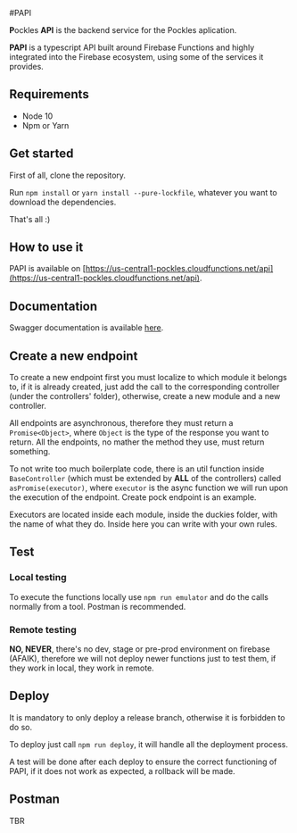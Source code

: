 #PAPI 

**P**ockles **API** is the backend service for the Pockles aplication.

**PAPI** is a typescript API built around Firebase Functions and highly integrated into the Firebase ecosystem, using some of the services it provides.

## Requirements

* Node 10
* Npm or Yarn
 
## Get started

First of all, clone the repository.

Run `npm install` or `yarn install --pure-lockfile`, whatever you want to download the dependencies.

That's all :)

## How to use it

PAPI is available on [https://us-central1-pockles.cloudfunctions.net/api](https://us-central1-pockles.cloudfunctions.net/api).

## Documentation

Swagger documentation is available [here](https://us-central1-pockles.cloudfunctions.net/api/docs).

## Create a new endpoint

To create a new endpoint first you must localize to which module it belongs to, if it is already created, just add the call to the corresponding 
controller (under the controllers' folder), otherwise, create a new module and a new controller.

All endpoints are asynchronous, therefore they must return a ``Promise<Object>``, where `Object` is the type of the response you want to return. 
All the endpoints, no mather the method they use, must return something.
 
To not write too much boilerplate code, there is an util function inside ``BaseController``
(which must be extended by **ALL** of the controllers) called ``asPromise(executor)``, where `executor` is the async function we will run upon
the execution of the endpoint. Create pock endpoint is an example.

Executors are located inside each module, inside the duckies folder, with the name of what they do. Inside here you can write with your own rules.

## Test

### Local testing

To execute the functions locally use ``npm run emulator`` and do the calls normally from a tool. Postman is recommended.

### Remote testing

**NO, NEVER**, there's no dev, stage or pre-prod environment on firebase (AFAIK), therefore we will not deploy newer functions just 
to test them, if they work in local, they work in remote.

## Deploy 

It is mandatory to only deploy a release branch, otherwise it is forbidden to do so.

To deploy just call `npm run deploy`, it will handle all the deployment process.

A test will be done after each deploy to ensure the correct functioning of PAPI, if it does not work as expected, a rollback will be made.

## Postman

TBR
